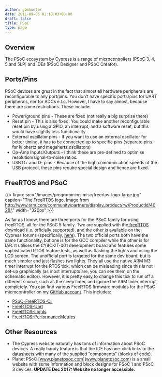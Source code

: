 ```yaml
---
author: gbmhunter
date: 2011-09-05 01:10:03+00:00
draft: false
title: PSoC
type: page
---
```


## Overview

The PSoC ecosystem by Cypress is a range of microcontrollers (PSoC 3, 4, 5 and 5LP) and IDEs (PSoC Designer and PSoC Creator).

## Ports/Pins

PSoC devices are great in the fact that almost all hardware peripherals are reconfigurable to any port/pins. You don't have specific ports/pins for UART peripherals, nor for ADCs e.t.c. However, I have to say almost, because there are some restrictions. These include:

* Power/ground pins - These are fixed (not really a big surprise there)
* Reset pin - This is also fixed. You could make another reconfigurable reset pin by using a GPIO, an interrupt, and a software reset, but this would have slightly less functionality
* External oscillator pins - If you want to use an external oscillator for better timing, it has to be connected up to specific pins (separate pins for kilohertz and megahertz  oscillators)
* Op-Amp Inputs/Outputs - I think these are pre-defined to optimise resolution/signal-to-noise ratios.
* USB D+ and D- pins - Because of the high communication speeds of the USB protocol, these pins require special design and hence are fixed.

## FreeRTOS and PSoC

{{< figure src="/images/programming-misc/freertos-logo-large.jpg" caption="The FreeRTOS logo. Image from http://www.arm.com/community/partners/display_product/rw/ProductId/4028/."  width="320px" >}}

As far as I know, there are three ports for the PSoC family for using freeRTOS, all for the PSoC 5 family. Two are supplied with the[ freeRTOS download](http://www.freertos.org/) (i.e. officially supported), and the other is available on the Cypress forums (specifically, [here](http://www.freertos.org/index.html?http://interactive.freertos.org/entries/211156-cypress-cy8c55xx-family-demo-project)). The two official ports both have the same functionality, but one is for the GCC compiler while the other is for IAR. It utilises the CY8CKIT-001 development board and features some sophisticated RTOS feature tests, as well as flashing the lights and using the LCD screen. The unofficial port is targeted for the same dev board, but is much simpler and just flashes two lights. They all use the native ARM M3 timer interrupt for the RTOS tick, which can be misleading since this is not set-up graphically (as most interrupts are, you can see them on the schematic editor). However, it is pretty easy to change this tick to run off a different source, such as the sleep timer, and ignore the ARM timer interrupt completely. You can find various FreeRTOS firmware modules for the PSoC microcontroller on my [GitHub account](https://github.com/gbmhunter). This includes:

* [PSoC-FreeRTOS-Cli](https://github.com/gbmhunter/C-FreeRTOS-PSoC-Cli)
* [FreeRTOS-Uart](https://github.com/gbmhunter/C-FreeRTOS-Uart)
* [FreeRTOS-Lights](https://github.com/gbmhunter/C-FreeRTOS-Lights)
* [FreeRTOS-PerformanceMetrics](https://github.com/gbmhunter/C-FreeRTOS-PerformanceMetrics)

## Other Resources

* The Cypress website naturally has tons of information about PSoC devices. A really handy feature is that the IDE has one-click links to the datasheets with many of the supplied "components" (blocks of code).
* Planet PSoC [www.planetpsoc.com](www.planetpsoc.com) is a small website with some information and block designs for PSoC 1 and PSoC 3 devices. **UPDATE Dec 2017: Website no longer accessible.**


